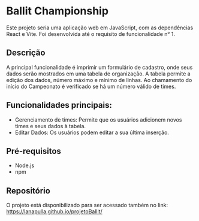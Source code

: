
# Ballit Championship

Este projeto seria uma aplicação web em JavaScript, com as dependências React e Vite. Foi desenvolvida até o requisito de funcionalidade n° 1.

## Descrição

A principal funcionalidade é imprimir um formulário de cadastro, onde seus dados serão mostrados em uma tabela de organização. A tabela permite a edição dos dados, número máximo e mínimo de linhas. Ao chamamento do início do Campeonato é verificado se há um número válido de times. 

## Funcionalidades principais:

- Gerenciamento de times: Permite que os usuários adicionem novos times e seus dados à tabela.
- Editar Dados: Os usuários podem editar a sua última inserção.

## Pré-requisitos

- Node.js
- npm

## Repositório
O projeto está disponibilizado para ser acessado também no link: https://lanapulla.github.io/projetoBallit/